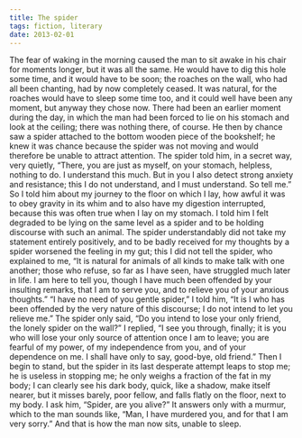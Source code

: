 ```yaml
---
title: The spider
tags: fiction, literary
date: 2013-02-01
---
```



The fear of waking in the morning caused the man to sit awake in his
chair for moments longer, but it was all the same. He would have to dig
this hole some time, and it would have to be soon; the roaches on the
wall, who had all been chanting, had by now completely ceased. It was
natural, for the roaches would have to sleep some time too, and it could
well have been any moment, but anyway they chose now. There had been an
earlier moment during the day, in which the man had been forced to lie
on his stomach and look at the ceiling; there was nothing there, of
course. He then by chance saw a spider attached to the bottom wooden
piece of the bookshelf; he knew it was chance because the spider was not
moving and would therefore be unable to attract attention. The spider
told him, in a secret way, very quietly, “There, you are just as myself,
on your stomach, helpless, nothing to do. I understand this much. But in
you I also detect strong anxiety and resistance; this I do not
understand, and I must understand. So tell me.” So I told him about my
journey to the floor on which I lay, how awful it was to obey gravity in
its whim and to also have my digestion interrupted, because this was
often true when I lay on my stomach. I told him I felt degraded to be
lying on the same level as a spider and to be holding discourse with
such an animal. The spider understandably did not take my statement
entirely positively, and to be badly received for my thoughts by a
spider worsened the feeling in my gut; this I did not tell the spider,
who explained to me, “It is natural for animals of all kinds to make
talk with one another; those who refuse, so far as I have seen, have
struggled much later in life. I am here to tell you, though I have much
been offended by your insulting remarks, that I am to serve you, and to
relieve you of your anxious thoughts.” “I have no need of you gentle
spider,” I told him, “It is I who has been offended by the very nature
of this discourse; I do not intend to let you relieve me.” The spider
only said, “Do you intend to lose your only friend, the lonely spider on
the wall?” I replied, “I see you through, finally; it is you who will
lose your only source of attention once I am to leave; you are fearful
of my power, of my independence from you, and of your dependence on me.
I shall have only to say, good-bye, old friend.” Then I begin to stand,
but the spider in its last desperate attempt leaps to stop me; he is
useless in stopping me; he only weighs a fraction of the fat in my body;
I can clearly see his dark body, quick, like a shadow, make itself
nearer, but it misses barely, poor fellow, and falls flatly on the
floor, next to my body. I ask him, “Spider, are you alive?” It answers
only with a murmur, which to the man sounds like, “Man, I have murdered
you, and for that I am very sorry.” And that is how the man now sits,
unable to sleep.

